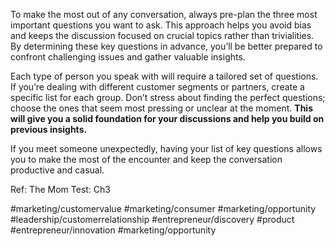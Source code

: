
To make the most out of any conversation, always pre-plan the three most important questions you want to ask. This approach helps you avoid bias and keeps the discussion focused on crucial topics rather than trivialities. By determining these key questions in advance, you’ll be better prepared to confront challenging issues and gather valuable insights.

Each type of person you speak with will require a tailored set of questions. If you’re dealing with different customer segments or partners, create a specific list for each group. Don’t stress about finding the perfect questions; choose the ones that seem most pressing or unclear at the moment. **This will give you a solid foundation for your discussions and help you build on previous insights.** 

If you meet someone unexpectedly, having your list of key questions allows you to make the most of the encounter and keep the conversation productive and casual.


Ref: The Mom Test: Ch3

#marketing/customervalue #marketing/consumer #marketing/opportunity  #leadership/customerrelationship #entrepreneur/discovery
#product #entrepreneur/innovation #marketing/opportunity 
